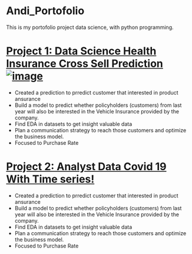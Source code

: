 # Andi_Portofolio
This is my portofolio project data science, with python programming.


# [Project 1: Data Science Health Insurance Cross Sell Prediction![image](https://user-images.githubusercontent.com/85381045/141938075-e8159ed8-160c-4995-a92a-be9c7fe38380.png)](https://github.com/andiainunnajib/Data-science-project-healt-insurance) 
* Created a prediction to prredict customer that interested in product ansurance
* Build a model to predict whether policyholders (customers) from last year will also be interested in the Vehicle Insurance provided by the company.
* Find EDA in datasets to get insight valuable data
* Plan a communication strategy to reach those customers and optimize the business model.
* Focused to Purchase Rate


# [Project 2: Analyst Data Covid 19 With Time series!](https://github.com/andiainunnajib/Data-science-project-healt-insurance) 
* Created a prediction to prredict customer that interested in product ansurance
* Build a model to predict whether policyholders (customers) from last year will also be interested in the Vehicle Insurance provided by the company.
* Find EDA in datasets to get insight valuable data
* Plan a communication strategy to reach those customers and optimize the business model.
* Focused to Purchase Rate
